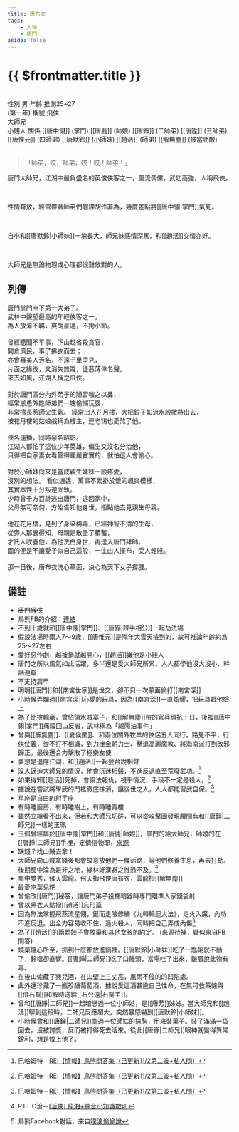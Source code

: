 ```yaml
---
title: 唐布衣
tags:
    - 人物
    - 唐門
aside: false
---
```


# {{ $frontmatter.title }}

<ChTabs position="bottom">
    <ChTab title="初識">
        <ChMeet 
			src='/images/characters/brother1/normal.png' 
			nameTitle='飛俠'
			nameMain='唐布衣'
			desc='名喚布衣，掌門座下第一大弟子。<br>天資聰穎，爽朗不羈，江湖人稱「飛俠」，暗器、輕功造詣俱臻當世第一流境界。'
			:animation=true
		/>
    </ChTab>
</ChTabs>
<br>

<InfoList>
    <Info title='角色資料' :open=true>
        <table>
            <ChTr>
                <ChTd isTitle=true>
                    性別
                </ChTd>
                <ChTd>
                    男
                </ChTd>
            </ChTr>
            <ChTr>
                <ChTd isTitle=true>
                    年齡
                </ChTd>
                <ChTd>
                    推測25~27<br>(第一年)
                </ChTd>
            </ChTr>
            <ChTr>
                <ChTd isTitle=true>
                    稱號
                </ChTd>
                <ChTd>
                    飛俠<br>大師兄<br>小賤人
                </ChTd>
            </ChTr>
            <ChTr>
                <ChTd isTitle=true position='center'>
                    關係
                </ChTd>
            </ChTr>
            <ChTr>
                <ChTd position='center'>
                    [[唐中翎]] (掌門)
                </ChTd>
            </ChTr>
            <ChTr>
                <ChTd position='center'>
                    [[唐鹿]] (師娘)
                </ChTd>
            </ChTr>
            <ChTr>
                <ChTd position='center'>  
                    [[唐錚]] (二師弟)
                </ChTd>
            </ChTr>
            <ChTr>
                <ChTd position='center'>  
                    [[唐陞]] (三師弟)
                </ChTd>
            </ChTr>
            <ChTr>
                <ChTd position='center'>  
                    [[唐惟元]] (四師弟)
                </ChTd>
            </ChTr>
            <ChTr>
                <ChTd position='center'>
                    [[唐默鈴]] (小師妹)
                </ChTd>
            </ChTr>
            <ChTr>
                <ChTd position='center'>
                    [[趙活]] (師弟)
                </ChTd>
            </ChTr>
            <ChTr>
                <ChTd position='center'>
                    [[解無塵]] (被當勁敵)
                </ChTd>
            </ChTr>
        </table>
    </Info>
</InfoList>

> 「師弟，哎，師弟，哎！哎！師弟！」

唐門大師兄，江湖中最負盛名的英俊俠客之一，風流倜儻，武功高強，人稱飛俠。

<br>

性情奔放，經常帶著師弟們翹課胡作非為，幾度差點將[[唐中翎|掌門]]氣死。

<br>

自小和[[唐默鈴|小師妹]]一塊長大，師兄妹感情深篤，和[[趙活]]交情亦好。

<br>

大師兄是無論物理或心理都很難敵對的人。

<div style="clear:both;"></div>

## 列傳

<Tabs>
  <Tab title="列傳一">
	唐門掌門座下第一大弟子。<br>
	武林中聲望最高的年輕俠客之一，<br>
	為人放蕩不羈，爽朗豪邁，不拘小節。<br><br>
	曾經聽聞不平事，下山越省殺貪官，<br>
	開倉濟民，事了拂衣而去；<br>
	亦曾慕美人芳名，不遠千里爭見，<br>
	片面之緣後，又消失無蹤，徒惹薄倖名聲。<br>
	來去如風，江湖人稱之飛俠。<br><br>	
	對於唐門區分內外弟子的陋習嗤之以鼻，<br>
	經常慫恿外姓師弟們一塊偷懶玩耍，<br>
	非常擅長惹師父生氣。
  </Tab>
  <Tab title="列傳二">
	經常出入花月樓，大把銀子如流水般撒將出去，<br>
	被花月樓的姑娘戲稱為樓主，連老鴇也愛煞了他。<br><br>	
	俠名遠播，同時惡名昭彰。<br>
	江湖人都怕了這位少年英雄，偏生又沒名分治他，<br>
	只得把自家妻女看管得嚴嚴實實的，就怕這人會偷心。<br><br>
	對於小師妹向來是當成親生妹妹一般疼愛，<br>
	沒別的想法。
  </Tab>
  <Tab title="列傳三">
	看似逍遙，萬事不縈掛於懷的颯爽模樣，<br>
	其實本性十分叛逆固執。<br>
	少時曾千方百計逃出唐門，逃回家中，<br>
	父母無可奈何，方始告知他身世，指點他去見親生母親。<br><br>	
	他在花月樓，見到了身染梅毒，已經神智不清的生母，<br>
	從旁人那裏得知，母親是散盡了積蓄，<br>
	才託人收養他，為他洗白身世，再送入唐門拜師。<br>
	圖的便是不讓愛子似自己這般，一生由人擺布，受人輕賤。<br><br>	
	那一日後，唐布衣洗心革面，決心為天下女子撐腰。
  </Tab>
</Tabs>

## 備註

- ~~唐門猴俠~~
- 鳥熊FB的介紹：[連結](https://www.facebook.com/photo/?fbid=119387863792734&set=pcb.119387933792727)
- 不到十歲就和[[唐中翎|掌門]]、[[唐錚|辣手相公]]一起劫法場
- 假設法場時兩人7～9歲，[[唐惟元]]是隔年大雪天撿到的，故可推論年齡約為25～27左右
- 愛好惡作劇，越被損就越開心，[[趙活]]嫌他是小賤人
- 唐門之所以風氣如此活躍，多半還是受大師兄所累，人人都學他沒大沒小、幹話連篇
- 不支持肩甲
- 明明[[唐門]]和[[南宮世家]]是世交，卻不只一次蒙面偷打[[南宮深]]
- 小時候弄爛過[[南宮深]]心愛的玩具，因為[[南宮深]]一直炫耀，把玩具戳他臉上
- 為了比拚輸贏，曾佔領水賊寨子，和[[解無塵]]帶的官兵頑抗十日，後被[[唐中翎|掌門]]痛毆回山反省，武林稱為「綿陽泊事件」
- 曾與[[解無塵]]、[[夏侯蘭]]、和兩位關外牧羊的俠侶五人同行，路見不平，行俠仗義，從不打不相識，到力挫金朝力士、擊退高麗魔教、將海南派打到改邪歸正，最後還合力擊敗了極樂左使
- 夢想是退隱江湖，和[[趙活]]一起<EndIcon no="46">登台說相聲</EndIcon>
- 沒人逼迫大師兄的情況，他會沉迷相聲，不進反退直至荒廢武功。[^3]
- 如果得知[[趙活]]死掉，會設法報仇，視乎情況，手段不一定是殺人。[^3]
- 據說在嘗試將學武的門檻徹底抹消，讓後世之人，人人都能習武自保。[^3]
- 星座是自由的射手座
- 有時睡廚房，有時睡樹上，有時睡青樓
- 雖然立繪看不出來，但若和大師兄切磋，可以從攻擊圖發現腰間有和[[唐錚|二師兄]]一樣的玉珮
- 玉佩曾經屬於[[唐中翎|掌門]]和[[唐鹿|師娘]]，掌門的給大師兄，師娘的在[[唐錚|二師兄]]手裡，~~定情信物耶~~，[來源](https://www.plurk.com/p/3g9a4xb0oh)
- 缺錢？找山賊去拿！
- 大師兄向山賊拿錢後都會故意放他們一條活路，等他們修養生息，再去打劫。後期蜀中淪為是非之地，綠林好漢避之惟恐不及。[^2]
- 蜀中雙秀，飛天雲龍。飛天指飛俠唐布衣，雲龍指[[解無塵]]
- 最愛吃葉兒粑
- 曾偷改[[唐門]]秘笈，讓唐門弟子投擲暗器時專門瞄準人家錢袋射
- 曾以黑衣人點撥[[趙活]]忘形篇
- 因為無法掌握飛燕流星翎，鋌而走險修練《九轉輪迴大法》，走火入魔，內功不進反退。出全力容易收不住，過火殺人，同時把自己弄成內傷[^1]
- 為了[[趙活]]的兩顆餃子會放棄和其他女孩的約定。 (來源待補，疑似來自FB問答)
- 燒菜隨心所至，抓到什麼都放進鍋裡。[[唐默鈴|小師妹]]吃了一匙粥就不動了，鈴噹卻直響。[[唐錚|二師兄]]吃了口饅頭，當場吐了出來，皺眉說此物有毒。
- 在後山偷藏了猴兒酒，在山壁上三丈高，風雨不侵的的凹陷處。
- 此外還珍藏了一瓶珍釀葡萄酒，據說愛這酒甚逾自己性命，在無可救藥線與[[飛石幫]]和解時送給[[石公遠|石幫主]]。
- 曾和[[唐錚|二師兄]]一起暗戀過一位小師姑，是[[唐芳]]姊姊。當大師兄和[[趙活]]聊到這段時，二師兄反應超大，突然暴怒嚇到[[唐默鈴|小師妹]]。
- 小時候曾和[[唐錚|二師兄]]拿過一位師姑的抹胸，用來裝菓子。裝了滿滿一袋回去，沒被誇獎，反而被打得死去活來。從此[[唐錚|二師兄]]眼神就變得異常銳利，想是恨上他了。

[^1]: 鳥熊Facebook對話，來自[噗浪偷偷說](https://www.plurk.com/p/3gbkphmebg)
[^2]: PTT C洽－[\[活俠\] 龍湘+綜合小知識數則](https://www.ptt.cc/bbs/C_Chat/M.1728840738.A.3D7.html)
[^3]: 巴哈姆特－[RE:【情報】鳥熊問答集（已更新11/2第二波+私人問）](https://forum.gamer.com.tw/Co.php?bsn=73317&sn=12184&subbsn=1&bPage=0)
